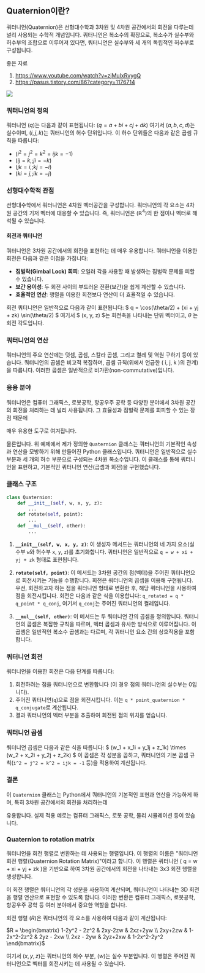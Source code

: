 ## Quaternion이란?

쿼터니언(Quaternion)은 선형대수학과 3차원 및 4차원 공간에서의 회전을 다루는데 널리 사용되는 수학적 개념입니다. 쿼터니언은 복소수의 확장으로, 복소수가 실수부와 허수부의 조합으로 이루어져 있다면, 쿼터니언은 실수부와 세 개의 독립적인 허수부로 구성됩니다.

좋은 자료

1. https://www.youtube.com/watch?v=zjMuIxRvygQ
2. https://pasus.tistory.com/86?category=1176714

![](/week2/images/quaternion.png)

### 쿼터니언의 정의

쿼터니언 $( q )$는 다음과 같이 표현됩니다:
$(q = a + bi + cj + dk)$
여기서 $( a, b, c, d )$는 실수이며, $( i, j, k )$는 쿼터니언의 허수 단위입니다. 이 허수 단위들은 다음과 같은 곱셈 규칙을 따릅니다:
- $( i^2 = j^2 = k^2 = ijk = -1 )$
- $( ij = k, ; ji = -k )$
- $( jk = i, ; kj = -i )$
- $( ki = j, ; ik = -j )$

### 선형대수학적 관점

선형대수학에서 쿼터니언은 4차원 벡터공간을 구성합니다. 쿼터니언의 각 요소는 4차원 공간의 기저 벡터에 대응할 수 있습니다. 즉, 쿼터니언은 $( \mathbb{R}^4 )$의 한 점이나 벡터로 해석될 수 있습니다.

#### 회전과 쿼터니언

쿼터니언은 3차원 공간에서의 회전을 표현하는 데 매우 유용합니다. 쿼터니언을 이용한 회전은 다음과 같은 이점을 가집니다:
- **짐벌락(Gimbal Lock) 회피**: 오일러 각을 사용할 때 발생하는 짐벌락 문제를 피할 수 있습니다.
- **보간 용이성**: 두 회전 사이의 부드러운 전환(보간)을 쉽게 계산할 수 있습니다.
- **효율적인 연산**: 행렬을 이용한 회전보다 연산이 더 효율적일 수 있습니다.

회전 쿼터니언은 일반적으로 다음과 같이 표현됩니다:
$ q = \cos(\theta/2) + (xi + yj + zk) \sin(\theta/2) $
여기서 $ (x, y, z) $는 회전축을 나타내는 단위 벡터이고, $\theta$ 는 회전 각도입니다.

### 쿼터니언의 연산

쿼터니언의 주요 연산에는 덧셈, 곱셈, 스칼라 곱셈, 그리고 켤레 및 역원 구하기 등이 있습니다. 쿼터니언의 곱셈은 비교적 복잡하며, 곱셈 규칙(위에서 언급한 \( i, j, k \)의 관계)을 따릅니다. 이러한 곱셈은 일반적으로 비가환(non-commutative)입니다.

### 응용 분야

쿼터니언은 컴퓨터 그래픽스, 로봇공학, 항공우주 공학 등 다양한 분야에서 3차원 공간의 회전을 처리하는 데 널리 사용됩니다. 그 효율성과 짐벌락 문제를 회피할 수 있는 장점 때문에

 매우 유용한 도구로 여겨집니다.

물론입니다. 위 예제에서 제가 정의한 `Quaternion` 클래스는 쿼터니언의 기본적인 속성과 연산을 모방하기 위해 만들어진 Python 클래스입니다. 쿼터니언은 일반적으로 실수 부분과 세 개의 허수 부분으로 구성되는 4차원 복소수입니다. 이 클래스를 통해 쿼터니언을 표현하고, 기본적인 쿼터니언 연산(곱셈과 회전)을 구현했습니다.

### 클래스 구조

```python
class Quaternion:
    def __init__(self, w, x, y, z):
        ...
    def rotate(self, point):
        ...
    def __mul__(self, other):
        ...
```

1. **`__init__(self, w, x, y, z)`**: 
   이 생성자 메서드는 쿼터니언의 네 가지 요소(실수부 `w`와 허수부 `x`, `y`, `z`)를 초기화합니다. 쿼터니언은 일반적으로 `q = w + xi + yj + zk` 형태로 표현됩니다.

2. **`rotate(self, point)`**: 
   이 메서드는 3차원 공간의 점(벡터)을 주어진 쿼터니언으로 회전시키는 기능을 수행합니다. 회전은 쿼터니언의 곱셈을 이용해 구현됩니다. 우선, 회전하고자 하는 점을 쿼터니언 형태로 변환한 후, 해당 쿼터니언을 사용하여 점을 회전시킵니다. 회전은 다음과 같은 식을 이용합니다: `q_rotated = q * q_point * q_conj`, 여기서 `q_conj`는 주어진 쿼터니언의 켤레입니다.

3. **`__mul__(self, other)`**: 
   이 메서드는 두 쿼터니언 간의 곱셈을 정의합니다. 쿼터니언의 곱셈은 복잡한 규칙을 따르며, 벡터 곱셈과 유사한 방식으로 이루어집니다. 이 곱셈은 일반적인 복소수 곱셈과는 다르며, 각 쿼터니언 요소 간의 상호작용을 포함합니다.

### 쿼터니언 회전

쿼터니언을 이용한 회전은 다음 단계를 따릅니다:
1. 회전하려는 점을 쿼터니언으로 변환합니다 (이 경우 점의 쿼터니언의 실수부는 0입니다).
2. 주어진 쿼터니언(`q`)으로 점을 회전시킵니다. 이는 `q * point_quaternion * q_conjugate`로 계산됩니다.
3. 결과 쿼터니언의 벡터 부분을 추출하여 회전된 점의 위치를 얻습니다.

### 쿼터니언 곱셈

쿼터니언 곱셈은 다음과 같은 식을 따릅니다:
$ (w_1 + x_1i + y_1j + z_1k) \times (w_2 + x_2i + y_2j + z_2k) $
이 곱셈은 각 성분을 곱하고, 쿼터니언의 기본 곱셈 규칙(`i^2 = j^2 = k^2 = ijk = -1` 등)을 적용하여 계산됩니다.

### 결론

이 `Quaternion` 클래스는 Python에서 쿼터니언의 기본적인 표현과 연산을 가능하게 하며, 특히 3차원 공간에서의 회전을 처리하는데

 유용합니다. 실제 적용 예로는 컴퓨터 그래픽스, 로봇 공학, 물리 시뮬레이션 등이 있습니다.

### Quaternion to rotation matrix

 쿼터니언을 회전 행렬로 변환하는 데 사용되는 행렬입니다. 이 행렬의 이름은 "쿼터니언 회전 행렬(Quaternion Rotation Matrix)"이라고 합니다. 이 행렬은 쿼터니언 \( q = w + xi + yj + zk \)을 기반으로 하여 3차원 공간에서의 회전을 나타내는 3x3 회전 행렬을 생성합니다.

이 회전 행렬은 쿼터니언의 각 성분을 사용하여 계산되며, 쿼터니언이 나타내는 3D 회전을 행렬 연산으로 표현할 수 있도록 합니다. 이러한 변환은 컴퓨터 그래픽스, 로봇공학, 항공우주 공학 등 여러 분야에서 중요한 역할을 합니다. 

회전 행렬 $( R )$은 쿼터니언의 각 요소를 사용하여 다음과 같이 계산됩니다:


$R = \begin{bmatrix} 1-2y^2 - 2z^2 & 2xy-2zw & 2xz+2yw \\ 2xy+2zw & 1-2x^2-2z^2 & 2yz - 2xw \\ 2xz - 2yw & 2yz+2xw & 1-2x^2-2y^2 \end{bmatrix}$

여기서 $( x, y, z )$는 쿼터니언의 허수 부분, $( w )$는 실수 부분입니다. 이 행렬은 주어진 쿼터니언으로 벡터를 회전시키는 데 사용될 수 있습니다.